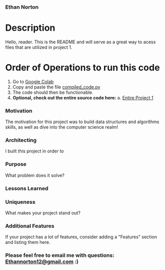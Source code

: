 ### Ethan Norton

# Description 

Hello, reader. This is the README and will serve as a great way to acess files that are utilized in project 1.

# Order of Operations to run this code
1. Go to [Google Colab](https://colab.research.google.com/) 
2. Copy and paste the file [compiled_code.py](https://github.com/EthanNorton/JHU.625.202/blob/proj1/compiled_code.py)
3. The code should then be functionable.
4. **Optional, check out the entire source code here:**
   a. [Entire Project 1](https://github.com/EthanNorton/JHU.625.202.git)
 
 ### Motivation 
  The motivation for this project was to build data structures and algorithms skills, as well as dive into the computer science realm! 
  
 ### Architecting 

I built this project in order to 

### Purpose
What problem does it solve?

### Lessons Learned


### Uniqueness
What makes your project stand out?

### Additional Features
If your project has a lot of features, consider adding a "Features" section and listing them here.

### Please feel free to email me with questions: Ethannorton12@gmail.com :)
